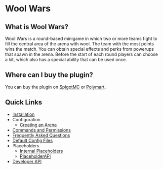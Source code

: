 # Wool Wars

## What is Wool Wars?

Wool Wars is a round-based minigame in which two or more teams fight to fill the central area of the arena with wool.
The team with the most points wins the match. You can obtain special effects and perks from powerups that spawn in the arena. Before the start of each round players can choose a kit, which also has a special ability that can be used once.

## Where can I buy the plugin?

You can buy the plugin on [SpigotMC](https://www.spigotmc.org/resources/105548/) or [Polymart](https://polymart.org/r/2551).

## Quick Links
- [Installation](/wool-wars/installation)
- Configuration
	- [Creating an Arena](/wool-wars/configuration/creating-an-arena)
- [Commands and Permissions](/wool-wars/commands-and-permissions)
- [Frequently Asked Questions](/wool-wars/frequently-asked-questions)
- [Default Config Files](/wool-wars/default-config-files)
- Placeholders
	- [Internal Placeholders](/wool-wars/placeholders/internal-placeholders)
	- [PlaceholderAPI](/wool-wars/placeholders/placeholderapi)
- [Developer API](/wool-wars/developer-api)
